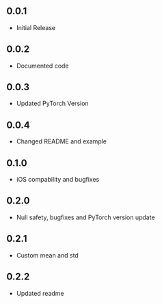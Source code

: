 ## 0.0.1

* Initial Release

## 0.0.2

* Documented code

## 0.0.3

* Updated PyTorch Version

## 0.0.4

* Changed README and example

## 0.1.0

* iOS compability and bugfixes

## 0.2.0

* Null safety, bugfixes and PyTorch version update

## 0.2.1

* Custom mean and std

## 0.2.2

* Updated readme
